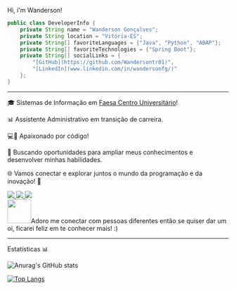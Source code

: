<div>
    <p>
        Hi, i'm Wanderson! 
    </p>
</div>

```java
public class DeveloperInfo {
    private String name = "Wanderson Gonçalves";
    private String location = "Vitória-ES";
    private String[] favoriteLanguages = {"Java", "Python", "ABAP"};
    private String[] favoriteTechnologies = {"Spring Boot"};
    private String[] socialLinks = {
        "[GitHub](https://github.com/Wandersontr01)",
        "[LinkedIn](www.linkedin.com/in/wandersonfg/)"
    };
}
```
---
<div>
  <p>🎓 Sistemas de Informação em <a href="https://www.faesa.br/" target="_blank">Faesa Centro Universitário</a>!</p>
    <p>📊 Assistente Administrativo em transição de carreira.</p>
    <p>💻🚀 Apaixonado por código!</p>
    <p>🎯 Buscando oportunidades para ampliar meus conhecimentos e desenvolver minhas habilidades.</p>
</div>

🌐 Vamos conectar e explorar juntos o mundo da programação e da inovação! 🚀
<div>
    <a href="https://www.instagram.com/wanderson_gon/" target="_blank" rel="noopener noreferrer" onclick="window.open(this.href, '_blank'); return false;">
        <img loading="lazy" src="https://img.shields.io/badge/-Instagram-%23E4405F?style=for-the-badge&logo=instagram&logoColor=white">
    </a>    
    <a href="mailto:wanderson.f.g@hotmail.com" target="_blank" rel="noopener noreferrer" onclick="window.open(this.href, '_blank'); return false;">
        <img loading="lazy" src="https://img.shields.io/badge/EMAIL-D14836?style=for-the-badge&logo=mail.ru&logoColor=blue">
    </a>
    <a href="https://www.linkedin.com/in/wandersonfg/" target="_blank" rel="noopener noreferrer" onclick="window.open(this.href, '_blank'); return false;">
        <img loading="lazy" src="https://img.shields.io/badge/-LinkedIn-%230077B5?style=for-the-badge&logo=linkedin&logoColor=white">
    </a>   
</div>




<div>
    <a><img loading="lazy" src="https://camo.githubusercontent.com/ec0df7b334d15078e980be8f26f35f1bd6f004eaa4a121db42fed361360c1817/68747470733a2f2f6d656469612e67697068792e636f6d2f6d656469612f4c6e516a7057614f4e386e68723231764e572f67697068792e676966" width="54" height="54">Adoro me conectar com pessoas diferentes então se quiser dar um oi, ficarei feliz em te conhecer mais! :)</a>
</div>

---
<div>
    <h>Estatísticas 📊</h>
</div>

![Anurag's GitHub stats](https://github-readme-stats.vercel.app/api?username=Wandersontr01&show_icons=true)


[![Top Langs](https://github-readme-stats.vercel.app/api/top-langs/?username=Wandersontr01&layout=donut)](https://github.com/anuraghazra/github-readme-stats)
